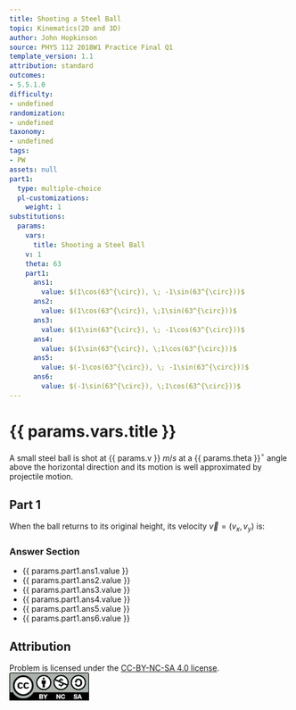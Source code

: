 ```yaml
---
title: Shooting a Steel Ball
topic: Kinematics(2D and 3D)
author: John Hopkinson
source: PHYS 112 2018W1 Practice Final Q1
template_version: 1.1
attribution: standard
outcomes:
- 5.5.1.0
difficulty:
- undefined
randomization:
- undefined
taxonomy:
- undefined
tags:
- PW
assets: null
part1:
  type: multiple-choice
  pl-customizations:
    weight: 1
substitutions:
  params:
    vars:
      title: Shooting a Steel Ball
    v: 1
    theta: 63
    part1:
      ans1:
        value: $(1\cos(63^{\circ}), \; -1\sin(63^{\circ}))$
      ans2:
        value: $(1\cos(63^{\circ}), \;1\sin(63^{\circ}))$
      ans3:
        value: $(1\sin(63^{\circ}), \; -1\cos(63^{\circ}))$
      ans4:
        value: $(1\sin(63^{\circ}), \;1\cos(63^{\circ}))$
      ans5:
        value: $(-1\cos(63^{\circ}), \; -1\sin(63^{\circ}))$
      ans6:
        value: $(-1\sin(63^{\circ}), \;1\cos(63^{\circ}))$
---
```

# {{ params.vars.title }}
A small steel ball is shot at {{ params.v }} $m/s$ at a {{ params.theta }}$^{\circ}$ angle above the horizontal direction and its motion is well approximated by projectile motion.

## Part 1

When the ball returns to its original height, its velocity $\overrightarrow{v} = (v_x, v_y)$ is:

### Answer Section

- {{ params.part1.ans1.value }}
- {{ params.part1.ans2.value }}
- {{ params.part1.ans3.value }}
- {{ params.part1.ans4.value }}
- {{ params.part1.ans5.value }}
- {{ params.part1.ans6.value }}

## Attribution

Problem is licensed under the [CC-BY-NC-SA 4.0 license](https://creativecommons.org/licenses/by-nc-sa/4.0/).<br> ![The Creative Commons 4.0 license requiring attribution-BY, non-commercial-NC, and share-alike-SA license.](https://raw.githubusercontent.com/firasm/bits/master/by-nc-sa.png)